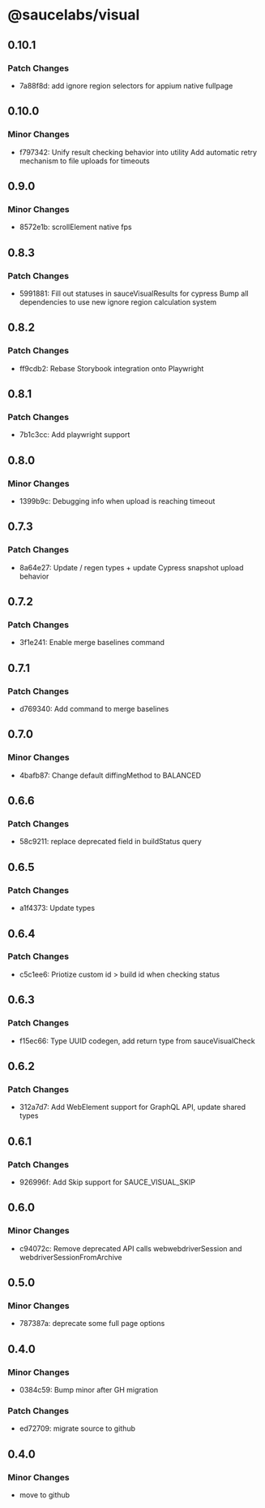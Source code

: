 # @saucelabs/visual

## 0.10.1

### Patch Changes

- 7a88f8d: add ignore region selectors for appium native fullpage

## 0.10.0

### Minor Changes

- f797342: Unify result checking behavior into utility
  Add automatic retry mechanism to file uploads for timeouts

## 0.9.0

### Minor Changes

- 8572e1b: scrollElement native fps

## 0.8.3

### Patch Changes

- 5991881: Fill out statuses in sauceVisualResults for cypress
  Bump all dependencies to use new ignore region calculation system

## 0.8.2

### Patch Changes

- ff9cdb2: Rebase Storybook integration onto Playwright

## 0.8.1

### Patch Changes

- 7b1c3cc: Add playwright support

## 0.8.0

### Minor Changes

- 1399b9c: Debugging info when upload is reaching timeout

## 0.7.3

### Patch Changes

- 8a64e27: Update / regen types + update Cypress snapshot upload behavior

## 0.7.2

### Patch Changes

- 3f1e241: Enable merge baselines command

## 0.7.1

### Patch Changes

- d769340: Add command to merge baselines

## 0.7.0

### Minor Changes

- 4bafb87: Change default diffingMethod to BALANCED

## 0.6.6

### Patch Changes

- 58c9211: replace deprecated field in buildStatus query

## 0.6.5

### Patch Changes

- a1f4373: Update types

## 0.6.4

### Patch Changes

- c5c1ee6: Priotize custom id > build id when checking status

## 0.6.3

### Patch Changes

- f15ec66: Type UUID codegen, add return type from sauceVisualCheck

## 0.6.2

### Patch Changes

- 312a7d7: Add WebElement support for GraphQL API, update shared types

## 0.6.1

### Patch Changes

- 926996f: Add Skip support for SAUCE_VISUAL_SKIP

## 0.6.0

### Minor Changes

- c94072c: Remove deprecated API calls webwebdriverSession and webdriverSessionFromArchive

## 0.5.0

### Minor Changes

- 787387a: deprecate some full page options

## 0.4.0

### Minor Changes

- 0384c59: Bump minor after GH migration

### Patch Changes

- ed72709: migrate source to github

## 0.4.0

### Minor Changes

- move to github
